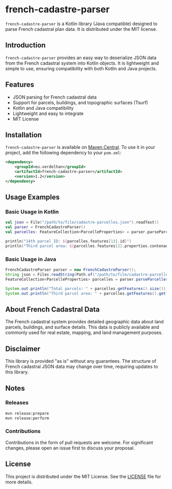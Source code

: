 # french-cadastre-parser

`french-cadastre-parser` is a Kotlin library (Java compatible) designed to parse French cadastral plan data. It is distributed under the MIT license.

## Introduction

`french-cadastre-parser` provides an easy way to deserialize JSON data from the French cadastral system into Kotlin objects. It is lightweight and simple to use, ensuring compatibility with both Kotlin and Java projects.

## Features

- JSON parsing for French cadastral data
- Support for parcels, buildings, and topographic surfaces (Tsurf)
- Kotlin and Java compatibility
- Lightweight and easy to integrate
- MIT License

## Installation

`french-cadastre-parser` is available on [Maven Central](https://central.sonatype.com/artifact/eu.verdelhan/french-cadastre-parser). To use it in your project, add the following dependency to your `pom.xml`:

```xml
<dependency>
    <groupId>eu.verdelhan</groupId>
    <artifactId>french-cadastre-parser</artifactId>
    <version>1.2</version>
</dependency>
```

## Usage Examples

### Basic Usage in Kotlin

```kotlin
val json = File("/path/to/file/cadastre-parcelles.json").readText()
val parser = FrenchCadastreParser()
val parcelles: FeatureCollection<ParcelleProperties> = parser.parseParcellesJson(json)

println("14th parcel ID: ${parcelles.features[13].id}")
println("Third parcel area: ${parcelles.features[2].properties.contenance}")
```

### Basic Usage in Java

```java
FrenchCadastreParser parser = new FrenchCadastreParser();
String json = Files.readString(Path.of("/path/to/file/cadastre-parcelles.json"));
FeatureCollection<ParcelleProperties> parcelles = parser.parseParcellesJson(json);

System.out.println("Total parcels: " + parcelles.getFeatures().size());
System.out.println("Third parcel area: " + parcelles.getFeatures().get(2).getProperties().getContenance());
```

## About French Cadastral Data

The French cadastral system provides detailed geographic data about land parcels, buildings, and surface details. This data is publicly available and commonly used for real estate, mapping, and land management purposes.

## Disclaimer

This library is provided "as is" without any guarantees. The structure of French cadastral JSON data may change over time, requiring updates to this library.

## Notes

### Releases

```bash
mvn release:prepare
mvn release:perform
```

### Contributions

Contributions in the form of pull requests are welcome. For significant changes, please open an issue first to discuss your proposal.

## License

This project is distributed under the MIT License. See the [LICENSE](LICENSE) file for more details.

